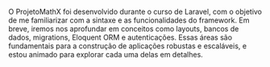 O ProjetoMathX foi desenvolvido durante o curso de Laravel, com o objetivo de me familiarizar com a sintaxe e as funcionalidades do framework. Em breve, iremos nos aprofundar em conceitos como layouts, bancos de dados, migrations, Eloquent ORM e autenticações. Essas áreas são fundamentais para a construção de aplicações robustas e escaláveis, e estou animado para explorar cada uma delas em detalhes.
